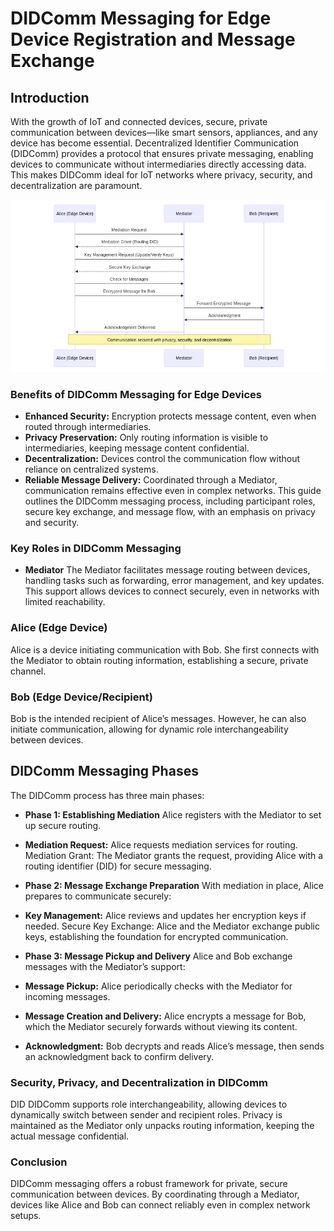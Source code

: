 # DIDComm Messaging for Edge Device Registration and Message Exchange
## Introduction
With the growth of IoT and connected devices, secure, private communication between devices—like smart sensors, appliances, and any device has become essential. Decentralized Identifier Communication (DIDComm) provides a protocol that ensures private messaging, enabling devices to communicate without intermediaries directly accessing data. This makes DIDComm ideal for IoT networks where privacy, security, and decentralization are paramount.


![sample cloud services](basic-flow.png)

### Benefits of DIDComm Messaging for Edge Devices
* **Enhanced Security:** Encryption protects message content, even when routed through intermediaries.
* **Privacy Preservation:** Only routing information is visible to intermediaries, keeping message content confidential.
* **Decentralization:** Devices control the communication flow without reliance on centralized systems.
* **Reliable Message Delivery:** Coordinated through a Mediator, communication remains effective even in complex networks.
This guide outlines the DIDComm messaging process, including participant roles, secure key exchange, and message flow, with an emphasis on privacy and security.

### Key Roles in DIDComm Messaging
 * **Mediator**
The Mediator facilitates message routing between devices, handling tasks such as forwarding, error management, and key updates. This support allows devices to connect securely, even in networks with limited reachability.

### Alice (Edge Device)
Alice is a device initiating communication with Bob. She first connects with the Mediator to obtain routing information, establishing a secure, private channel.

### Bob (Edge Device/Recipient)
Bob is the intended recipient of Alice’s messages. However, he can also initiate communication, allowing for dynamic role interchangeability between devices.

## DIDComm Messaging Phases
The DIDComm process has three main phases:

* **Phase 1: Establishing Mediation**
Alice registers with the Mediator to set up secure routing.

* **Mediation Request:** Alice requests mediation services for routing.
Mediation Grant: The Mediator grants the request, providing Alice with a routing identifier (DID) for secure messaging.
* **Phase 2: Message Exchange Preparation**
With mediation in place, Alice prepares to communicate securely:

* **Key Management:** Alice reviews and updates her encryption keys if needed.
Secure Key Exchange: Alice and the Mediator exchange public keys, establishing the foundation for encrypted communication.
* **Phase 3: Message Pickup and Delivery**
Alice and Bob exchange messages with the Mediator’s support:

 * **Message Pickup:** Alice periodically checks with the Mediator for incoming messages.
* **Message Creation and Delivery:** Alice encrypts a message for Bob, which the Mediator securely forwards without viewing its content.
* **Acknowledgment:** Bob decrypts and reads Alice’s message, then sends an acknowledgment back to confirm delivery.
### Security, Privacy, and Decentralization in DIDComm
DID
DIDComm supports role interchangeability, allowing devices to dynamically switch between sender and recipient roles. Privacy is maintained as the Mediator only unpacks routing information, keeping the actual message confidential.

### Conclusion
DIDComm messaging offers a robust framework for private, secure communication between devices. By coordinating through a Mediator, devices like Alice and Bob can connect reliably even in complex network setups.